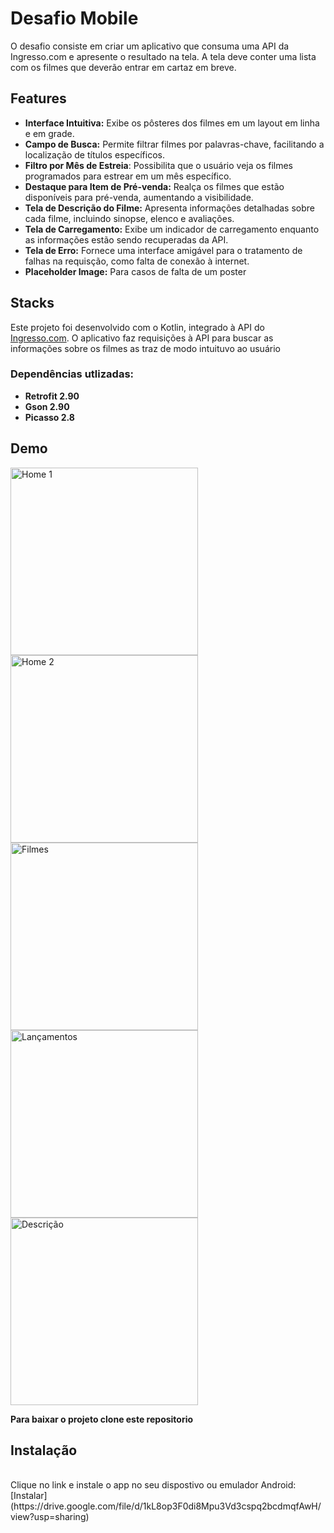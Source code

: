# Desafio Mobile

  O desafio consiste em criar um aplicativo que consuma uma API da Ingresso.com e apresente o resultado na tela.
A tela deve conter uma lista com os filmes que deverão entrar em cartaz em breve.



## Features
- **Interface Intuitiva:** Exibe os pôsteres dos filmes em um layout em linha e em grade.
- **Campo de Busca:** Permite filtrar filmes por palavras-chave, facilitando a localização de títulos específicos.
- **Filtro por Mês de Estreia**: Possibilita que o usuário veja os filmes programados para estrear em um mês específico.
- **Destaque para Item de Pré-venda:** Realça os filmes que estão disponíveis para pré-venda, aumentando a visibilidade.
- **Tela de Descrição do Filme:** Apresenta informações detalhadas sobre cada filme, incluindo sinopse, elenco e avaliações.
- **Tela de Carregamento:** Exibe um indicador de carregamento enquanto as informações estão sendo recuperadas da API.
- **Tela de Erro:** Fornece uma interface amigável para o tratamento de falhas na requisção, como falta de conexão à internet.
- **Placeholder Image:** Para casos de falta de um poster
  
## Stacks
 Este projeto foi desenvolvido com o Kotlin, integrado à API do [Ingresso.com](https://api-content.ingresso.com/v0/events/coming-soon/partnership/desafio). O aplicativo faz requisições à API para buscar as informações sobre os filmes as traz de modo intuituvo ao usuário

### Dependências utlizadas:
- **Retrofit 2.90**
- **Gson 2.90**
- **Picasso 2.8**

## Demo

<div class ="inline-block">
  <img src="https://github.com/GustavoSardinha/DEMO-GIFs/blob/main/Screenshot_20241028-011100_Desafio%20UOL.jpg" alt="Home 1" width="300"/>
  <img src="https://github.com/GustavoSardinha/DEMO-GIFs/blob/main/Screenshot_20241028-011055_Desafio%20UOL%20(1).jpg" alt="Home 2" width="300"/>
  <img src="https://github.com/GustavoSardinha/DEMO-GIFs/blob/main/Screenshot_20241028-011112_Desafio%20UOL.jpg" alt="Filmes" width="300"/>
</div>
<div class ="inline-block">
    <img src="https://github.com/GustavoSardinha/DEMO-GIFs/blob/main/Screenshot_20241028-011036_Desafio%20UOL%20(1).jpg" alt="Lançamentos" width="300"/>
      <img src="https://github.com/GustavoSardinha/DEMO-GIFs/blob/main/Screenshot_20241028-011320_Desafio%20UOL%20(1).jpg" alt="Descrição" width="300"/>
</div>

 **Para baixar o projeto clone este repositorio**

## Instalação
<br>
Clique no link e instale o app no seu dispostivo ou emulador Android: [Instalar](https://drive.google.com/file/d/1kL8op3F0di8Mpu3Vd3cspq2bcdmqfAwH/view?usp=sharing)
<br>

